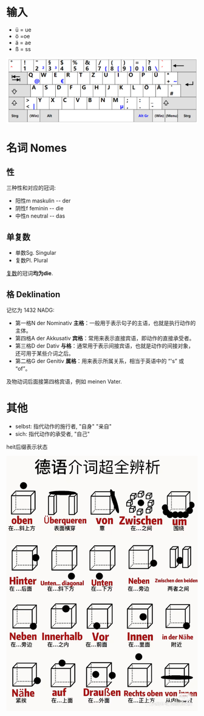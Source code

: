 # 输入

- ü = ue
- ö =oe
- ä = ae
- ß = ss

![](assets/Pasted%20image%2020241213213553.png)

# 名词 Nomes
## 性

三种性和对应的冠词:

- 阳性m maskulin -- der
- 阴性f feminin -- die
- 中性n neutral -- das

## 单复数

- 单数Sg. Singular
- 复数Pl. Plural

<u>复数</u>的冠词**均为die**.


## 格 Deklination

记忆为 1432 NADG:
- 第一格N der Nominativ **主格**：一般用于表示句子的主语，也就是执行动作的主体。
- 第四格A der Akkusativ **宾格**：常用来表示直接宾语，即动作的直接承受者。
- 第三格D der Dativ **与格**：通常用于表示间接宾语，也就是动作的间接对象，还可用于某些介词之后。
- 第二格G der Genitiv **属格**：用来表示所属关系，相当于英语中的 “'s” 或 “of”。

及物动词后面接第四格宾语，例如 meinen Vater.

# 其他

- selbst: 指代动作的施行者, "自身" "亲自"
- sich: 指代动作的承受者, "自己"

heit后缀表示状态

![](assets/德语介词.jpg)




